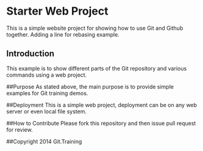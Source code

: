 # Starter Web Project
This is a simple website project for showing how to use Git and Github together. Adding a line for rebasing example.

## Introduction
This example is to show different parts of the Git repository and various commands using a web project.

##Purpose
As stated above, the main purpose is to provide simple examples for Git training demos.

##Deployment
This is a simple web project, deployment can be on any web server or even local file system.

##How to Contribute
Please fork this repository and then issue pull request for review. 

##Copyright
2014 Git.Training